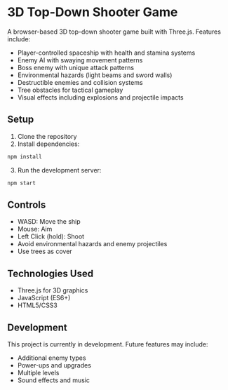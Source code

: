 # 3D Top-Down Shooter Game

A browser-based 3D top-down shooter game built with Three.js. Features include:

- Player-controlled spaceship with health and stamina systems
- Enemy AI with swaying movement patterns
- Boss enemy with unique attack patterns
- Environmental hazards (light beams and sword walls)
- Destructible enemies and collision systems
- Tree obstacles for tactical gameplay
- Visual effects including explosions and projectile impacts

## Setup

1. Clone the repository
2. Install dependencies:
```bash
npm install
```
3. Run the development server:
```bash
npm start
```

## Controls

- WASD: Move the ship
- Mouse: Aim
- Left Click (hold): Shoot
- Avoid environmental hazards and enemy projectiles
- Use trees as cover

## Technologies Used

- Three.js for 3D graphics
- JavaScript (ES6+)
- HTML5/CSS3

## Development

This project is currently in development. Future features may include:
- Additional enemy types
- Power-ups and upgrades
- Multiple levels
- Sound effects and music 